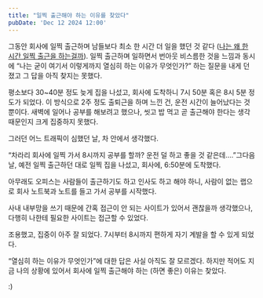 ```yaml
---
title: "일찍 출근해야 하는 이유를 찾았다"
pubDate: 'Dec 12 2024 12:00'
---
```


그동안 회사에 일찍 출근하며 남들보다 최소 한 시간 더 일을 했던 것 같다 ([나는 왜 한 시간 일찍 출근을 하는걸까](/writing/나는-왜-한-시간-일찍-출근을-하는걸까)). 일찍 출근하며 일하면서 번아웃 비스름한 것을 느낌과 동시에 “나는 굳이 여기서 이렇게까지 열심히 하는 이유가 무엇인가?” 하는 질문을 내게 던졌고 그 답을 아직 찾지는 못했다.

평소보다 30~40분 정도 늦게 집을 나섰고, 회사에 도착하니 7시 50분 혹은 8시 5분 정도가 되었다. 이 방식으로 2주 정도 출퇴근을 하며 느낀 건, 운전 시간이 늘어났다는 것뿐이다. 새벽에 일어나 공부를 해보려고 했으나, 씻고 밥 먹고 곧 출근해야 한다는 생각 때문인지 크게 집중하지 못했다.

그러던 어느 트래픽이 심했던 날, 차 안에서 생각했다.

“차라리 회사에 일찍 가서 8시까지 공부를 할까? 운전 덜 하고 좋을 것 같은데….”그다음 날, 예전 일찍 출근하던 대로 일찍 집을 나섰고, 회사에, 6:50분에 도착했다.

아무래도 오피스는 사람들이 출근하기도 하고 인사도 하고 해야 하니, 사람이 없는 랩으로 회사 노트북과 노트를 들고 가서 공부를 시작했다.

사내 내부망을 쓰기 때문에 간혹 접근이 안 되는 사이트가 있어서 괜찮을까 생각했으나, 다행히 나한테 필요한 사이트는 접근할 수 있었다.

조용했고, 집중이 아주 잘 되었다. 7시부터 8시까지 편하게 자기 계발을 할 수 있게 되었다.

“열심히 하는 이유가 무엇인가”에 대한 답은 사실 아직도 잘 모르겠다. 하지만 적어도 지금 나의 상황에 있어서 회사에 일찍 출근해야 하는 (하면 좋은) 이유는 찾았다.

:)